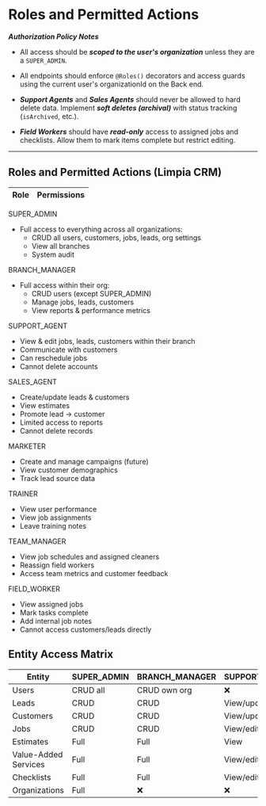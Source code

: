 # Roles and Permitted Actions

**_Authorization Policy Notes_**

- All access should be **_scoped to the user's organization_** unless they are a `SUPER_ADMIN`.

- All endpoints should enforce `@Roles()` decorators and access guards using the current user's organizationId on the Back end.

- **_Support Agents_** and **_Sales Agents_** should never be allowed to hard delete data. Implement **_soft deletes (archival)_** with status tracking (`isArchived`, etc.).

- **_Field Workers_** should have **_read-only_** access to assigned jobs and checklists. Allow them to mark items complete but restrict editing.

---

## Roles and Permitted Actions (Limpia CRM)

| Role | Permissions |
| ---- | ----------- |

SUPER_ADMIN

- Full access to everything across all organizations:
  - CRUD all users, customers, jobs, leads, org settings
  - View all branches
  - System audit

BRANCH_MANAGER

- Full access within their org:
  - CRUD users (except SUPER_ADMIN)
  - Manage jobs, leads, customers
  - View reports & performance metrics

SUPPORT_AGENT

- View & edit jobs, leads, customers within their branch
- Communicate with customers
- Can reschedule jobs
- Cannot delete accounts

SALES_AGENT

- Create/update leads & customers
- View estimates
- Promote lead → customer
- Limited access to reports
- Cannot delete records

MARKETER

- Create and manage campaigns (future)
- View customer demographics
- Track lead source data

TRAINER

- View user performance
- View job assignments
- Leave training notes

TEAM_MANAGER

- View job schedules and assigned cleaners
- Reassign field workers
- Access team metrics and customer feedback

FIELD_WORKER

- View assigned jobs
- Mark tasks complete
- Add internal job notes
- Cannot access customers/leads directly

## Entity Access Matrix

| Entity               | SUPER_ADMIN | BRANCH_MANAGER | SUPPORT_AGENT | SALES_AGENT | MARKETER | TRAINER | TEAM_MANAGER | FIELD_WORKER  |
| -------------------- | ----------- | -------------- | ------------- | ----------- | -------- | ------- | ------------ | ------------- |
| Users                | CRUD all    | CRUD own org   | ❌            | ❌          | ❌       | ❌      | ❌           | ❌            |
| Leads                | CRUD        | CRUD           | View/update   | CRUD View   | ❌       | ❌      | ❌           |
| Customers            | CRUD        | CRUD           | View/update   | Create/edit | View     | ❌      | View         | ❌            |
| Jobs                 | CRUD        | CRUD           | View/edit     | View        | ❌       | ❌      | View/edit    | View/complete |
| Estimates            | Full        | Full           | View          | Create/view | View     | ❌      | ❌           | ❌            |
| Value-Added Services | Full        | Full           | View/edit     | View        | ❌       | ❌      | ❌           | View          |
| Checklists           | Full        | Full           | View/edit     | ❌          | ❌       | View    | View/edit    | Complete only |
| Organizations        | Full        | ❌             | ❌            | ❌          | ❌       | ❌      | ❌           | ❌            |
